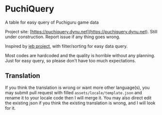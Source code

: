 # PuchiQuery
A table for easy query of Puchiguru game data

Project site: [https://puchiquery.dynu.net](https://puchiquery.dynu.net). Still 
under construction. Report issue if any thing goes wrong.

Inspired by [ieb project](https://puchi-next.loveliv.es/), with filter/sorting 
for easy data query.

Most codes are hardcoded and the quality is horrible without any planning. Just 
for easy query, so please don't have too much expectations.

## Translation
If you think the translation is wrong or want more other language(s), you may 
submit pull request with filled `assets/locale/template.json` and rename it to 
your locale code then I will merge it. You may also direct edit the existing json
 if you think the existing translation is wrong, and I will look for it.